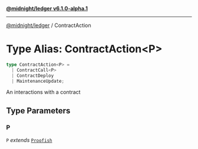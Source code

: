 [**@midnight/ledger v6.1.0-alpha.1**](../README.md)

***

[@midnight/ledger](../globals.md) / ContractAction

# Type Alias: ContractAction\<P\>

```ts
type ContractAction<P> = 
  | ContractCall<P>
  | ContractDeploy
  | MaintenanceUpdate;
```

An interactions with a contract

## Type Parameters

### P

`P` *extends* [`Proofish`](Proofish.md)
